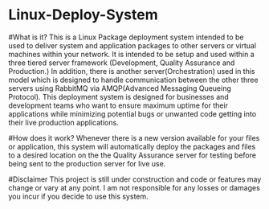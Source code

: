 # Linux-Deploy-System

#What is it?
This is a Linux Package deployment system intended to be used to deliver system and application packages to other servers or virtual machines within your network. It is intended to be setup and used within a three tiered server framework (Development, Quality Assurance and Production.) In addition, there is another server(Orchestration) used in this model which is designed to handle communication between the other three servers using RabbitMQ via AMQP(Advanced Messaging Queueing Protocol). This deployment system is designed for businesses and development teams who want to ensure maximum uptime for their applications while minimizing potential bugs or unwanted code getting into their live production applications.


#How does it work?
Whenever there is a new version available for your files or application, this system will automatically deploy the packages and files to a desired location on the the Quality Assurance server for testing before being sent to the production server for live use.

#Disclaimer
This project is still under construction and code or features may change or vary at any point. I am not responsible for any losses or damages you incur if you decide to use this system.
